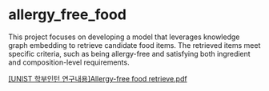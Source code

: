 # allergy_free_food

This project focuses on developing a model that leverages knowledge graph embedding to retrieve candidate food items. The retrieved items meet specific criteria, such as being allergy-free and satisfying both ingredient and composition-level requirements.

[[UNIST 학부인턴 연구내용]Allergy-free food retrieve.pdf](https://github.com/user-attachments/files/17130882/UNIST.Allergy-free.food.retrieve.pdf)
